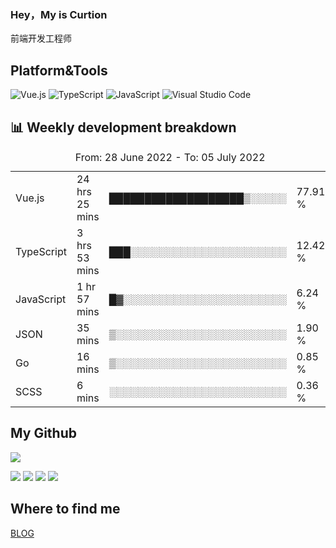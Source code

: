 ### Hey，My is Curtion
前端开发工程师
## Platform&Tools

![Vue.js](https://img.shields.io/badge/-Vue.js-4FC08D?style=flat-square&logo=Vue.js&logoColor=white)
![TypeScript](https://img.shields.io/badge/-TypeScript-007ACC?style=flat-square&logo=typescript&logoColor=white)
![JavaScript](https://img.shields.io/badge/-JavaScript-F7DF1E?style=flat-square&logo=javascript&logoColor=black)
![Visual Studio Code](https://img.shields.io/badge/-VSCode-007ACC?style=flat-square&logo=Visual-Studio-Code&logoColor=white)

## 📊 Weekly development breakdown

<!--START_SECTION:waka-->

<table><caption>From: 28 June 2022 - To: 05 July 2022</caption><tr><td>Vue.js</td><td>24 hrs 25 mins</td><td>███████████████████▒░░░░░</td><td>77.91 %</td></tr><tr><td>TypeScript</td><td>3 hrs 53 mins</td><td>███░░░░░░░░░░░░░░░░░░░░░░</td><td>12.42 %</td></tr><tr><td>JavaScript</td><td>1 hr 57 mins</td><td>█▓░░░░░░░░░░░░░░░░░░░░░░░</td><td>6.24 %</td></tr><tr><td>JSON</td><td>35 mins</td><td>▒░░░░░░░░░░░░░░░░░░░░░░░░</td><td>1.90 %</td></tr><tr><td>Go</td><td>16 mins</td><td>▒░░░░░░░░░░░░░░░░░░░░░░░░</td><td>0.85 %</td></tr><tr><td>SCSS</td><td>6 mins</td><td>░░░░░░░░░░░░░░░░░░░░░░░░░</td><td>0.36 %</td></tr></table>

<!--END_SECTION:waka-->

## My Github

![](http://github-profile-summary-cards.vercel.app/api/cards/profile-details?username=curtion&theme=nord_bright)

![](http://github-profile-summary-cards.vercel.app/api/cards/stats?username=curtion&theme=nord_bright)
![](http://github-profile-summary-cards.vercel.app/api/cards/productive-time?username=curtion&theme=nord_bright&utcOffset=8)
![](http://github-profile-summary-cards.vercel.app/api/cards/repos-per-language?username=curtion&theme=nord_bright)
![](http://github-profile-summary-cards.vercel.app/api/cards/most-commit-language?username=curtion&theme=nord_bright)

## Where to find me

[BLOG](https://blog.3gxk.net)

